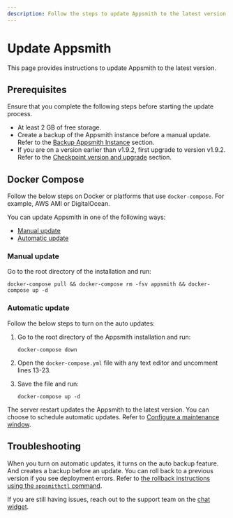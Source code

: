 ```yaml
---
description: Follow the steps to update Appsmith to the latest version.
---
```


# Update Appsmith
This page provides instructions to update Appsmith to the latest version.

## Prerequisites
Ensure that you complete the following steps before starting the update process.

* At least 2 GB of free storage.
* Create a backup of the Appsmith instance before a manual update. Refer to the [Backup Appsmith Instance](/getting-started/setup/instance-management/appsmithctl#backup-appsmith-instance) section.
* If you are on a version earlier than v1.9.2, first upgrade to version v1.9.2. Refer to the [Checkpoint version and upgrade](/getting-started/setup/instance-management#checkpoint-version-and-upgrades) section.

## Docker Compose
Follow the below steps on Docker or platforms that use `docker-compose`. For example, AWS AMI or DigitalOcean.  

You can update Appsmith in one of the following ways:

* [Manual update](#manual-update)
* [Automatic update](#automatic-update)

### Manual update
Go to the root directory of the installation and run:

```
docker-compose pull && docker-compose rm -fsv appsmith && docker-compose up -d
```

### Automatic update

Follow the below steps to turn on the auto updates:

1. Go to the root directory of the Appsmith installation and run:

   ```
   docker-compose down
   ```

2. Open the `docker-compose.yml` file with any text editor and uncomment lines 13-23.
3. Save the file and run:

   ```
   docker-compose up -d
   ```

The server restart updates the Appsmith to the latest version. You can choose to schedule automatic updates. Refer to [Configure a maintenance window](/getting-started/setup/instance-management/maintenance-window#adding-a-configurable-maintenance-window-for-appsmiths-auto-updates).

## Troubleshooting

When you turn on automatic updates, it turns on the auto backup feature. And creates a backup before an update. You can roll back to a previous version if you see deployment errors. Refer to [the rollback instructions using the `appsmithctl` command](/getting-started/setup/instance-management/appsmithctl#restore-appsmith-instance). 

If you are still having issues, reach out to the support team on the <a href="#!" onclick="Intercom('show')">chat widget</a>.

